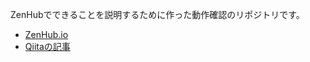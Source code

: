 ZenHubでできることを説明するために作った動作確認のリポジトリです。

- [ZenHub.io](https://www.zenhub.io/)
- [Qiitaの記事](http://qiita.com/GeckoTang/items/f75b9a1c20c8e5091147)
